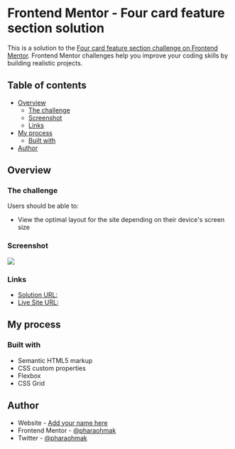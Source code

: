 # Frontend Mentor - Four card feature section solution

This is a solution to the [Four card feature section challenge on Frontend Mentor](https://www.frontendmentor.io/challenges/four-card-feature-section-weK1eFYK). Frontend Mentor challenges help you improve your coding skills by building realistic projects. 

## Table of contents

- [Overview](#overview)
  - [The challenge](#the-challenge)
  - [Screenshot](#screenshot)
  - [Links](#links)
- [My process](#my-process)
  - [Built with](#built-with)
- [Author](#author)

## Overview

### The challenge

Users should be able to:

- View the optimal layout for the site depending on their device's screen size

### Screenshot

![](./screenshot.jpg)

### Links

- [Solution URL:](https://www.frontendmentor.io/solutions/fourcardfeaturesectionmaster-Hk_mnC2r5)
- [Live Site URL:](https://pharaohmak.github.io/four-card-feature-section-master/)

## My process

### Built with

- Semantic HTML5 markup
- CSS custom properties
- Flexbox
- CSS Grid

## Author

- Website - [Add your name here](https://www.sleepingpharaoh.com)
- Frontend Mentor - [@pharaohmak](https://www.frontendmentor.io/profile/pharaohmak)
- Twitter - [@pharaohmak](https://www.twitter.com/pharaohmak)
